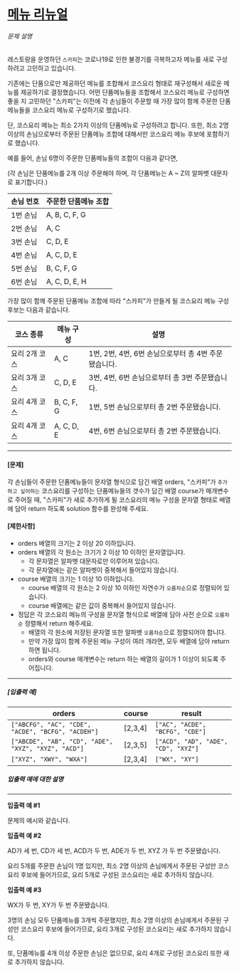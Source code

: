 # [메뉴 리뉴얼](https://school.programmers.co.kr/learn/courses/30/lessons/72411)


###### 문제 설명


레스토랑을 운영하던 `스카피`는 코로나19로 인한 불경기를 극복하고자 메뉴를 새로 구성하려고 고민하고 있습니다.  

기존에는 단품으로만 제공하던 메뉴를 조합해서 코스요리 형태로 재구성해서 새로운 메뉴를 제공하기로 결정했습니다. 어떤 단품메뉴들을 조합해서 코스요리 메뉴로 구성하면 좋을 지 고민하던 "스카피"는 이전에 각 손님들이 주문할 때 가장 많이 함께 주문한 단품메뉴들을 코스요리 메뉴로 구성하기로 했습니다.  

단, 코스요리 메뉴는 최소 2가지 이상의 단품메뉴로 구성하려고 합니다. 또한, 최소 2명 이상의 손님으로부터 주문된 단품메뉴 조합에 대해서만 코스요리 메뉴 후보에 포함하기로 했습니다.


예를 들어, 손님 6명이 주문한 단품메뉴들의 조합이 다음과 같다면,  

(각 손님은 단품메뉴를 2개 이상 주문해야 하며, 각 단품메뉴는 A \~ Z의 알파벳 대문자로 표기합니다.)




| 손님 번호 | 주문한 단품메뉴 조합 |
| --- | --- |
| 1번 손님 | A, B, C, F, G |
| 2번 손님 | A, C |
| 3번 손님 | C, D, E |
| 4번 손님 | A, C, D, E |
| 5번 손님 | B, C, F, G |
| 6번 손님 | A, C, D, E, H |


가장 많이 함께 주문된 단품메뉴 조합에 따라 "스카피"가 만들게 될 코스요리 메뉴 구성 후보는 다음과 같습니다.




| 코스 종류 | 메뉴 구성 | 설명 |
| --- | --- | --- |
| 요리 2개 코스 | A, C | 1번, 2번, 4번, 6번 손님으로부터 총 4번 주문됐습니다. |
| 요리 3개 코스 | C, D, E | 3번, 4번, 6번 손님으로부터 총 3번 주문됐습니다. |
| 요리 4개 코스 | B, C, F, G | 1번, 5번 손님으로부터 총 2번 주문됐습니다. |
| 요리 4개 코스 | A, C, D, E | 4번, 6번 손님으로부터 총 2번 주문됐습니다. |




---


#### **\[문제]**


각 손님들이 주문한 단품메뉴들이 문자열 형식으로 담긴 배열 orders, "스카피"가 `추가하고 싶어하는` 코스요리를 구성하는 단품메뉴들의 갯수가 담긴 배열 course가 매개변수로 주어질 때, "스카피"가 새로 추가하게 될 코스요리의 메뉴 구성을 문자열 형태로 배열에 담아 return 하도록 solution 함수를 완성해 주세요.


#### **\[제한사항]**


* orders 배열의 크기는 2 이상 20 이하입니다.
* orders 배열의 각 원소는 크기가 2 이상 10 이하인 문자열입니다.
	+ 각 문자열은 알파벳 대문자로만 이루어져 있습니다.
	+ 각 문자열에는 같은 알파벳이 중복해서 들어있지 않습니다.
* course 배열의 크기는 1 이상 10 이하입니다.
	+ course 배열의 각 원소는 2 이상 10 이하인 자연수가 `오름차순`으로 정렬되어 있습니다.
	+ course 배열에는 같은 값이 중복해서 들어있지 않습니다.
* 정답은 각 코스요리 메뉴의 구성을 문자열 형식으로 배열에 담아 사전 순으로 `오름차순` 정렬해서 return 해주세요.
	+ 배열의 각 원소에 저장된 문자열 또한 알파벳 `오름차순`으로 정렬되어야 합니다.
	+ 만약 가장 많이 함께 주문된 메뉴 구성이 여러 개라면, 모두 배열에 담아 return 하면 됩니다.
	+ orders와 course 매개변수는 return 하는 배열의 길이가 1 이상이 되도록 주어집니다.




---


##### **\[입출력 예]**




| orders | course | result |
| --- | --- | --- |
| `["ABCFG", "AC", "CDE", "ACDE", "BCFG", "ACDEH"]` | \[2,3,4] | `["AC", "ACDE", "BCFG", "CDE"]` |
| `["ABCDE", "AB", "CD", "ADE", "XYZ", "XYZ", "ACD"]` | \[2,3,5] | `["ACD", "AD", "ADE", "CD", "XYZ"]` |
| `["XYZ", "XWY", "WXA"]` | \[2,3,4] | `["WX", "XY"]` |


##### **입출력 예에 대한 설명**




---


**입출력 예 \#1**  

문제의 예시와 같습니다.


**입출력 예 \#2**  

AD가 세 번, CD가 세 번, ACD가 두 번, ADE가 두 번, XYZ 가 두 번 주문됐습니다.  

요리 5개를 주문한 손님이 1명 있지만, 최소 2명 이상의 손님에게서 주문된 구성만 코스요리 후보에 들어가므로, 요리 5개로 구성된 코스요리는 새로 추가하지 않습니다.


**입출력 예 \#3**  

WX가 두 번, XY가 두 번 주문됐습니다.  

3명의 손님 모두 단품메뉴를 3개씩 주문했지만, 최소 2명 이상의 손님에게서 주문된 구성만 코스요리 후보에 들어가므로, 요리 3개로 구성된 코스요리는 새로 추가하지 않습니다.  

또, 단품메뉴를 4개 이상 주문한 손님은 없으므로, 요리 4개로 구성된 코스요리 또한 새로 추가하지 않습니다.



